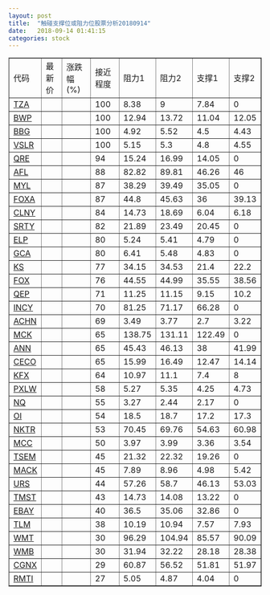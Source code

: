 ```yaml
---
layout: post
title:  "触碰支撑位或阻力位股票分析20180914"
date:   2018-09-14 01:41:15
categories: stock
---
```

<script type="text/javascript">
var stockList = []
stockList.push('gb_tza');
stockList.push('gb_bwp');
stockList.push('gb_bbg');
stockList.push('gb_vslr');
stockList.push('gb_qre');
stockList.push('gb_afl');
stockList.push('gb_myl');
stockList.push('gb_foxa');
stockList.push('gb_clny');
stockList.push('gb_srty');
stockList.push('gb_elp');
stockList.push('gb_gca');
stockList.push('gb_ks');
stockList.push('gb_fox');
stockList.push('gb_qep');
stockList.push('gb_incy');
stockList.push('gb_achn');
stockList.push('gb_mck');
stockList.push('gb_ann');
stockList.push('gb_ceco');
stockList.push('gb_kfx');
stockList.push('gb_pxlw');
stockList.push('gb_nq');
stockList.push('gb_oi');
stockList.push('gb_nktr');
stockList.push('gb_mcc');
stockList.push('gb_tsem');
stockList.push('gb_mack');
stockList.push('gb_urs');
stockList.push('gb_tmst');
stockList.push('gb_ebay');
stockList.push('gb_tlm');
stockList.push('gb_wmt');
stockList.push('gb_wmb');
stockList.push('gb_cgnx');
stockList.push('gb_rmti');
</script>
<table border="1">
 <tr>
 <td>代码</td>
 <td>最新价</td>
 <td>涨跌幅(%)</td>
 <td>接近程度</td>
 <td>阻力1</td>
 <td>阻力2</td>
 <td>支撑1</td>
 <td>支撑2</td>
</tr>
  <tr id="tza" class="red">
  <td><a href="http://stock.finance.sina.com.cn/usstock/quotes/TZA.html" target="_blank">TZA</a></td><td></td><td></td><td>100</td><td>8.38</td><td>9</td><td>7.84</td><td>0</td></tr>
  <tr id="bwp" class="green">
  <td><a href="http://stock.finance.sina.com.cn/usstock/quotes/BWP.html" target="_blank">BWP</a></td><td></td><td></td><td>100</td><td>12.94</td><td>13.72</td><td>11.04</td><td>12.05</td></tr>
  <tr id="bbg" class="red">
  <td><a href="http://stock.finance.sina.com.cn/usstock/quotes/BBG.html" target="_blank">BBG</a></td><td></td><td></td><td>100</td><td>4.92</td><td>5.52</td><td>4.5</td><td>4.43</td></tr>
  <tr id="vslr" class="green">
  <td><a href="http://stock.finance.sina.com.cn/usstock/quotes/VSLR.html" target="_blank">VSLR</a></td><td></td><td></td><td>100</td><td>5.15</td><td>5.3</td><td>4.8</td><td>4.55</td></tr>
  <tr id="qre" class="red">
  <td><a href="http://stock.finance.sina.com.cn/usstock/quotes/QRE.html" target="_blank">QRE</a></td><td></td><td></td><td>94</td><td>15.24</td><td>16.99</td><td>14.05</td><td>0</td></tr>
  <tr id="afl" class="green">
  <td><a href="http://stock.finance.sina.com.cn/usstock/quotes/AFL.html" target="_blank">AFL</a></td><td></td><td></td><td>88</td><td>82.82</td><td>89.81</td><td>46.26</td><td>46</td></tr>
  <tr id="myl" class="red">
  <td><a href="http://stock.finance.sina.com.cn/usstock/quotes/MYL.html" target="_blank">MYL</a></td><td></td><td></td><td>87</td><td>38.29</td><td>39.49</td><td>35.05</td><td>0</td></tr>
  <tr id="foxa" class="red">
  <td><a href="http://stock.finance.sina.com.cn/usstock/quotes/FOXA.html" target="_blank">FOXA</a></td><td></td><td></td><td>87</td><td>44.8</td><td>45.63</td><td>36</td><td>39.13</td></tr>
  <tr id="clny" class="green">
  <td><a href="http://stock.finance.sina.com.cn/usstock/quotes/CLNY.html" target="_blank">CLNY</a></td><td></td><td></td><td>84</td><td>14.73</td><td>18.69</td><td>6.04</td><td>6.18</td></tr>
  <tr id="srty" class="red">
  <td><a href="http://stock.finance.sina.com.cn/usstock/quotes/SRTY.html" target="_blank">SRTY</a></td><td></td><td></td><td>82</td><td>21.89</td><td>23.49</td><td>20.45</td><td>0</td></tr>
  <tr id="elp" class="green">
  <td><a href="http://stock.finance.sina.com.cn/usstock/quotes/ELP.html" target="_blank">ELP</a></td><td></td><td></td><td>80</td><td>5.24</td><td>5.41</td><td>4.79</td><td>0</td></tr>
  <tr id="gca" class="green">
  <td><a href="http://stock.finance.sina.com.cn/usstock/quotes/GCA.html" target="_blank">GCA</a></td><td></td><td></td><td>80</td><td>6.41</td><td>5.48</td><td>4.83</td><td>0</td></tr>
  <tr id="ks" class="red">
  <td><a href="http://stock.finance.sina.com.cn/usstock/quotes/KS.html" target="_blank">KS</a></td><td></td><td></td><td>77</td><td>34.15</td><td>34.53</td><td>21.4</td><td>22.2</td></tr>
  <tr id="fox" class="red">
  <td><a href="http://stock.finance.sina.com.cn/usstock/quotes/FOX.html" target="_blank">FOX</a></td><td></td><td></td><td>76</td><td>44.55</td><td>44.99</td><td>35.55</td><td>38.56</td></tr>
  <tr id="qep" class="green">
  <td><a href="http://stock.finance.sina.com.cn/usstock/quotes/QEP.html" target="_blank">QEP</a></td><td></td><td></td><td>71</td><td>11.25</td><td>11.15</td><td>9.15</td><td>10.2</td></tr>
  <tr id="incy" class="green">
  <td><a href="http://stock.finance.sina.com.cn/usstock/quotes/INCY.html" target="_blank">INCY</a></td><td></td><td></td><td>70</td><td>81.25</td><td>71.17</td><td>66.28</td><td>0</td></tr>
  <tr id="achn" class="green">
  <td><a href="http://stock.finance.sina.com.cn/usstock/quotes/ACHN.html" target="_blank">ACHN</a></td><td></td><td></td><td>69</td><td>3.49</td><td>3.77</td><td>2.7</td><td>3.22</td></tr>
  <tr id="mck" class="red">
  <td><a href="http://stock.finance.sina.com.cn/usstock/quotes/MCK.html" target="_blank">MCK</a></td><td></td><td></td><td>65</td><td>138.75</td><td>131.11</td><td>122.49</td><td>0</td></tr>
  <tr id="ann" class="red">
  <td><a href="http://stock.finance.sina.com.cn/usstock/quotes/ANN.html" target="_blank">ANN</a></td><td></td><td></td><td>65</td><td>45.43</td><td>46.13</td><td>38</td><td>41.99</td></tr>
  <tr id="ceco" class="green">
  <td><a href="http://stock.finance.sina.com.cn/usstock/quotes/CECO.html" target="_blank">CECO</a></td><td></td><td></td><td>65</td><td>15.99</td><td>16.49</td><td>12.47</td><td>14.14</td></tr>
  <tr id="kfx" class="green">
  <td><a href="http://stock.finance.sina.com.cn/usstock/quotes/KFX.html" target="_blank">KFX</a></td><td></td><td></td><td>64</td><td>10.97</td><td>11.1</td><td>7.4</td><td>8</td></tr>
  <tr id="pxlw" class="green">
  <td><a href="http://stock.finance.sina.com.cn/usstock/quotes/PXLW.html" target="_blank">PXLW</a></td><td></td><td></td><td>58</td><td>5.27</td><td>5.35</td><td>4.25</td><td>4.73</td></tr>
  <tr id="nq" class="green">
  <td><a href="http://stock.finance.sina.com.cn/usstock/quotes/NQ.html" target="_blank">NQ</a></td><td></td><td></td><td>55</td><td>3.27</td><td>2.44</td><td>2.17</td><td>0</td></tr>
  <tr id="oi" class="green">
  <td><a href="http://stock.finance.sina.com.cn/usstock/quotes/OI.html" target="_blank">OI</a></td><td></td><td></td><td>54</td><td>18.5</td><td>18.7</td><td>17.2</td><td>17.3</td></tr>
  <tr id="nktr" class="green">
  <td><a href="http://stock.finance.sina.com.cn/usstock/quotes/NKTR.html" target="_blank">NKTR</a></td><td></td><td></td><td>53</td><td>70.45</td><td>69.76</td><td>54.63</td><td>60.98</td></tr>
  <tr id="mcc" class="red">
  <td><a href="http://stock.finance.sina.com.cn/usstock/quotes/MCC.html" target="_blank">MCC</a></td><td></td><td></td><td>50</td><td>3.97</td><td>3.99</td><td>3.36</td><td>3.54</td></tr>
  <tr id="tsem" class="red">
  <td><a href="http://stock.finance.sina.com.cn/usstock/quotes/TSEM.html" target="_blank">TSEM</a></td><td></td><td></td><td>45</td><td>21.32</td><td>22.32</td><td>19.26</td><td>0</td></tr>
  <tr id="mack" class="green">
  <td><a href="http://stock.finance.sina.com.cn/usstock/quotes/MACK.html" target="_blank">MACK</a></td><td></td><td></td><td>45</td><td>7.89</td><td>8.96</td><td>4.98</td><td>5.42</td></tr>
  <tr id="urs" class="green">
  <td><a href="http://stock.finance.sina.com.cn/usstock/quotes/URS.html" target="_blank">URS</a></td><td></td><td></td><td>44</td><td>57.26</td><td>58.7</td><td>46.13</td><td>53.03</td></tr>
  <tr id="tmst" class="red">
  <td><a href="http://stock.finance.sina.com.cn/usstock/quotes/TMST.html" target="_blank">TMST</a></td><td></td><td></td><td>43</td><td>14.73</td><td>14.08</td><td>13.22</td><td>0</td></tr>
  <tr id="ebay" class="red">
  <td><a href="http://stock.finance.sina.com.cn/usstock/quotes/EBAY.html" target="_blank">EBAY</a></td><td></td><td></td><td>40</td><td>36.5</td><td>35.06</td><td>32.86</td><td>0</td></tr>
  <tr id="tlm" class="green">
  <td><a href="http://stock.finance.sina.com.cn/usstock/quotes/TLM.html" target="_blank">TLM</a></td><td></td><td></td><td>38</td><td>10.19</td><td>10.94</td><td>7.57</td><td>7.93</td></tr>
  <tr id="wmt" class="red">
  <td><a href="http://stock.finance.sina.com.cn/usstock/quotes/WMT.html" target="_blank">WMT</a></td><td></td><td></td><td>30</td><td>96.29</td><td>104.94</td><td>85.57</td><td>90.09</td></tr>
  <tr id="wmb" class="green">
  <td><a href="http://stock.finance.sina.com.cn/usstock/quotes/WMB.html" target="_blank">WMB</a></td><td></td><td></td><td>30</td><td>31.94</td><td>32.22</td><td>28.18</td><td>28.38</td></tr>
  <tr id="cgnx" class="red">
  <td><a href="http://stock.finance.sina.com.cn/usstock/quotes/CGNX.html" target="_blank">CGNX</a></td><td></td><td></td><td>29</td><td>60.87</td><td>56.52</td><td>51.81</td><td>51.97</td></tr>
  <tr id="rmti" class="green">
  <td><a href="http://stock.finance.sina.com.cn/usstock/quotes/RMTI.html" target="_blank">RMTI</a></td><td></td><td></td><td>27</td><td>5.05</td><td>4.87</td><td>4.04</td><td>0</td></tr>
</table>
